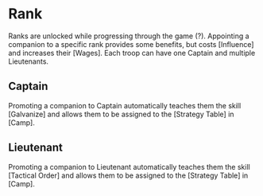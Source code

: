 # Rank
Ranks are unlocked while progressing through the game (?). Appointing a companion to a specific rank provides some benefits, but costs [Influence] and increases their [Wages]. Each troop can have one Captain and multiple Lieutenants.

## Captain
Promoting a companion to Captain automatically teaches them the skill [Galvanize] and allows them to be assigned to the [Strategy Table] in [Camp]. 

## Lieutenant
Promoting a companion to Lieutenant automatically teaches them the skill [Tactical Order] and allows them to be assigned to the [Strategy Table] in [Camp]. 
